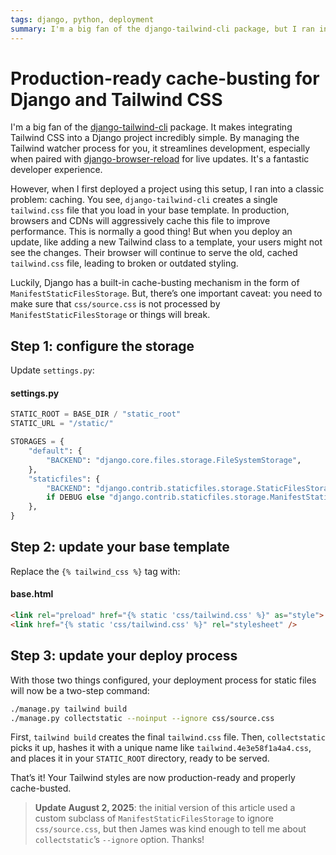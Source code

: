 ```yaml
---
tags: django, python, deployment
summary: I'm a big fan of the django-tailwind-cli package, but I ran into problems deploying it to production. Here’s how to make sure you cache-bust tailwind.css.
---
```


# Production-ready cache-busting for Django and Tailwind CSS

I'm a big fan of the [django-tailwind-cli](https://github.com/django-commons/django-tailwind-cli) package. It makes integrating Tailwind CSS into a Django project incredibly simple. By managing the Tailwind watcher process for you, it streamlines development, especially when paired with [django-browser-reload](https://github.com/adamchainz/django-browser-reload) for live updates. It's a fantastic developer experience.

However, when I first deployed a project using this setup, I ran into a classic problem: caching. You see, `django-tailwind-cli` creates a single `tailwind.css` file that you load in your base template. In production, browsers and CDNs will aggressively cache this file to improve performance. This is normally a good thing! But when you deploy an update, like adding a new Tailwind class to a template, your users might not see the changes. Their browser will continue to serve the old, cached `tailwind.css` file, leading to broken or outdated styling.

Luckily, Django has a built-in cache-busting mechanism in the form of `ManifestStaticFilesStorage`. But, there’s one important caveat: you need to make sure that `css/source.css` is not processed by `ManifestStaticFilesStorage` or things will break.

## Step 1: configure the storage

Update `settings.py`:

#### <i class="fa-regular fa-file-code"></i> settings.py
```python
STATIC_ROOT = BASE_DIR / "static_root"
STATIC_URL = "/static/"

STORAGES = {
    "default": {
        "BACKEND": "django.core.files.storage.FileSystemStorage",
    },
    "staticfiles": {
        "BACKEND": "django.contrib.staticfiles.storage.StaticFilesStorage"
        if DEBUG else "django.contrib.staticfiles.storage.ManifestStaticFilesStorage",
    },
}
```

## Step 2: update your base template

Replace the `{% tailwind_css %}` tag with:

#### <i class="fa-regular fa-file-code"></i> base.html
```html
<link rel="preload" href="{% static 'css/tailwind.css' %}" as="style">
<link href="{% static 'css/tailwind.css' %}" rel="stylesheet" />
```

## Step 3: update your deploy process

With those two things configured, your deployment process for static files will now be a two-step command:

```sh
./manage.py tailwind build
./manage.py collectstatic --noinput --ignore css/source.css
```

First, `tailwind build` creates the final `tailwind.css` file. Then, `collectstatic` picks it up, hashes it with a unique name like `tailwind.4e3e58f1a4a4.css`, and places it in your `STATIC_ROOT` directory, ready to be served.

That’s it! Your Tailwind styles are now production-ready and properly cache-busted.

> **Update August 2, 2025**: the initial version of this article used a custom subclass of `ManifestStaticFilesStorage` to ignore `css/source.css`, but then James was kind enough to tell me about `collectstatic`’s `--ignore` option. Thanks!